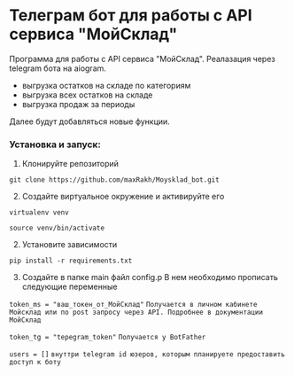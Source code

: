 # Телеграм бот для работы с API сервиса "МойСклад"
Программа для работы с API сервиса "МойСклад". Реалазация через telegram бота на aiogram. 
- выгрузка остатков на складе по категориям 
- выгрузка всех остатков на складе
- выгрузка продаж за периоды

Далее будут добавляться новые функции.

### Установка и запуск:

1. Клонируйте репозиторий

`git clone https://github.com/maxRakh/Moysklad_bot.git`

2. Создайте виртуальное окружение и активируйте его

`virtualenv venv`

`source venv/bin/activate`

2. Установите зависимости

`pip install -r requirements.txt`

3. Создайте в папке main файл config.p
В нем необходимо прописать следующие переменные

`token_ms = "ваш_токен_от_МойСклад"`
`Получается в личном кабинете Мойсклад или по post запросу через API. Подробнее в документации МойСклад`

`token_tg = "tepegram_token"`
`Получается у BotFather`

`users = []`
`внуттри telegram id юзеров, которым планируете предоставить доступ к боту`
